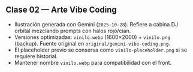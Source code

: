 ## Clase 02 — Arte Vibe Coding

- Ilustración generada con Gemini (`2025-10-28`). Refiere a cabina DJ orbital mezclando prompts con halos rojo/cian.
- Versiones optimizadas: `vinilo.webp` (1600×2000) + `vinilo.png` (backup). Fuente original en `original/gemini-vibe-coding.png`.
- El placeholder previo se conserva como `vinilo-placeholder.png` si se requiere historial.
- Mantener nombre `vinilo.webp` para compatibilidad con el front.
